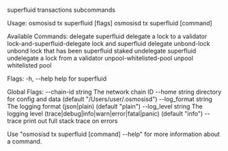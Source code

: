 superfluid transactions subcommands

Usage:
  osmosisd tx superfluid [flags]
  osmosisd tx superfluid [command]

Available Commands:
  delegate                     superfluid delegate a lock to a validator
  lock-and-superfluid-delegate lock and superfluid delegate
  unbond-lock                  unbond lock that has been superfluid staked
  undelegate                   superfluid undelegate a lock from a validator
  unpool-whitelisted-pool      unpool whitelisted pool

Flags:
  -h, --help   help for superfluid

Global Flags:
      --chain-id string     The network chain ID
      --home string         directory for config and data (default "/Users/user/.osmosisd")
      --log_format string   The logging format (json|plain) (default "plain")
      --log_level string    The logging level (trace|debug|info|warn|error|fatal|panic) (default "info")
      --trace               print out full stack trace on errors

Use "osmosisd tx superfluid [command] --help" for more information about a command.
